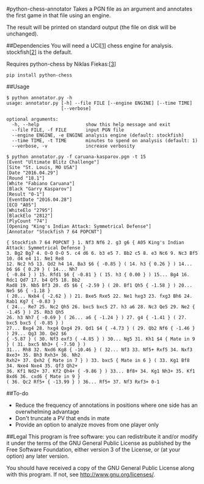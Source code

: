 #python-chess-annotator
Takes a PGN file as an argument and annotates the first game in that file
using an engine.

The result will be printed on standard output (the file on disk will be
unchanged).

##Dependencies
You will need a UCI[[1]] chess engine for analysis. stockfish[[2]] is the
default.

Requires python-chess by Niklas Fiekas:[[3]]
```
pip install python-chess
```

##Usage
```
$ python annotator.py -h
usage: annotator.py [-h] --file FILE [--engine ENGINE] [--time TIME]
                    [--verbose]

optional arguments:
  -h, --help                 show this help message and exit
  --file FILE, -f FILE       input PGN file
  --engine ENGINE, -e ENGINE analysis engine (default: stockfish)
  --time TIME, -t TIME       minutes to spend on analysis (default: 1)
  --verbose, -v              increase verbosity

$ python annotator.py -f caruana-kasparov.pgn -t 15
[Event "Ultimate Blitz Challenge"]
[Site "St. Louis, MO USA"]
[Date "2016.04.29"]
[Round "18.1"]
[White "Fabiano Caruana"]
[Black "Garry Kasparov"]
[Result "0-1"]
[EventDate "2016.04.28"]
[ECO "A05"]
[WhiteElo "2795"]
[BlackElo "2812"]
[PlyCount "74"]
[Opening "King's Indian Attack: Symmetrical Defense"]
[Annotator "Stockfish 7 64 POPCNT"]

{ Stockfish 7 64 POPCNT } 1. Nf3 Nf6 2. g3 g6 { A05 King's Indian Attack: Symmetrical Defense }
3. Bg2 Bg7 4. O-O O-O 5. c4 d6 6. b3 e5 7. Bb2 c5 8. e3 Nc6 9. Nc3 Bf5 10. d4 e4 11. Ne1 Re8
12. Nc2 h5 13. Qd2 h4 14. Ba3 $6 { -0.85 } ( 14. h3 { 0.26 } ) 14... b6 $6 { 0.29 } ( 14... Nh7
{ -0.84 } ) 15. Rfd1 $6 { -0.81 } ( 15. h3 { 0.00 } ) 15... Bg4 16. Rdc1 Qd7 17. b4 Qf5 18. Bb2
Rad8 19. Nb5 Bf3 20. d5 $6 { -2.59 } ( 20. Bf1 Qh5 { -1.58 } ) 20... Ne5 $6 { -1.18 }
( 20... Nxb4 { -2.62 } ) 21. Bxe5 Rxe5 22. Ne1 hxg3 23. fxg3 Bh6 24. Rab1 Kg7 { -0.83 }
( 24... Re7 25. Nc2 Qh5 26. bxc5 bxc5 27. h3 a6 28. Nc3 Qe5 29. Ne2 { -1.45 } ) 25. Rb3 Qh5
26. h3 Nh7 { -0.69 } ( 26... a6 { -1.24 } ) 27. g4 { -1.41 } ( 27. bxc5 bxc5 { -0.85 } )
27... Bxg4 28. hxg4 Qxg4 29. Qd1 $4 { -4.73 } ( 29. Qb2 Nf6 { -1.46 } ) 29... Qg3 30. Qe2 $6
{ -5.87 } ( 30. Nf3 exf3 { -4.85 } ) 30... Ng5 31. Kh1 $4 { Mate in 9 } ( 31. bxc5 Nh3+ { -7.50 } )
31... Rh8 32. Nxd6 Kg8 { -10.46 } ( 32... Nf3 33. Nf5+ Rxf5 34. Nxf3 Bxe3+ 35. Bh3 Rxh3+ 36. Nh2
Rxh2+ 37. Qxh2 { Mate in 7 } ) 33. bxc5 { Mate in 6 } ( 33. Kg1 Bf8 34. Nxe4 Nxe4 35. Qf3 Qh2+
36. Kf1 Nd2+ 37. Kf2 Qh4+ { -9.86 } ) 33... Bf8+ 34. Kg1 Nh3+ 35. Kf1 Bxd6 36. cxd6 { Mate in 9 }
( 36. Qc2 Rf5+ { -13.99 } ) 36... Rf5+ 37. Nf3 Rxf3+ 0-1
```

##To-do
- Reduce the frequency of annotations in positions where one side has an
  overwhelming advantage
- Don't truncate a PV that ends in mate
- Provide an option to analyze moves from one player only

##Legal
This program is free software: you can redistribute it and/or modify it
under the terms of the GNU General Public License as published by the
Free Software Foundation, either version 3 of the License, or (at your
option) any later version.

You should have received a copy of the GNU General Public License along
with this program.  If not, see <http://www.gnu.org/licenses/>.

[1]: https://chessprogramming.wikispaces.com/UCI
[2]: https://stockfishchess.org/download/
[3]: https://github.com/niklasf/python-chess
<!-- vim: ft=markdown -->
